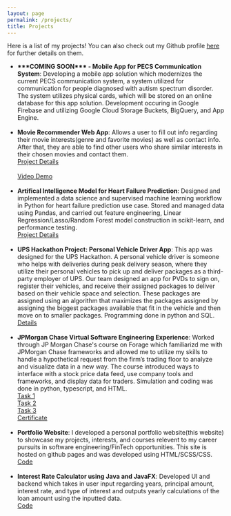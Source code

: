 ```yaml
---
layout: page
permalink: /projects/
title: Projects
---
```


Here is a list of my projects! You can also check out my Github profile <a href="https://github.com/RithvinK">here</a> for further details on them.

<ul>
	<li>
		<b>***COMING SOON*** - Mobile App for PECS Communication System</b>: Developing a mobile app solution which modernizes the current PECS communication system, a system utilized for communication for people diagnosed with autism spectrum disorder. The system utilizes physical cards, which will be stored on an online database for this app solution. Development occuring in Google Firebase and utilizing Google Cloud Storage Buckets, BigQuery, and App Engine. <br>
	</li><br>
	<li>
		<b>Movie Recommender Web App</b>: Allows a user to fill out info regarding their movie interests(genre and favorite movies) as well as contact info. After that, they are able to find other users who share similar interests in their chosen movies and contact them. <br>
		<a href="https://github.com/RithvinK/Movie_Recommender"><div class="color-button">Project Details</div></a><br>
		<a href="https://www.youtube.com/watch?v=QUT7arhdlzo"><div class="color-button">Video Demo</div></a>
	</li><br>
	<li>
		<b>Artifical Intelligence Model for Heart Failure Prediction</b>: Designed and implemented a data science and supervised machine learning workflow in Python for heart failure prediction use case. Stored and managed data using Pandas, and carried out feature engineering, Linear Regression/Lasso/Random Forest model construction in scikit-learn, and performance testing. <br>
		<a href="https://github.com/RithvinK/Heart-Failure-Prediction-Project"><div class="color-button">Project Details</div></a>
	</li><br>
	<li>
		<b>UPS Hackathon Project: Personal Vehicle Driver App</b>: This app was designed for the UPS Hackathon. A personal vehicle driver is someone who helps with deliveries during peak delivery season, where they utilize their personal vehicles to pick up and deliver packages as a third-party employer of UPS. Our team designed an app for PVDs to sign on, register their vehicles, and receive their assigned packages to deliver based on their vehicle space and selection. These packages are assigned using an algorithm that maximizes the packages assigned by assigning the biggest packages available that fit in the vehicle and then move on to smaller packages. Programming done in python and SQL. <br>
		<a href="/PVD_App_Pres.pdf"><div class="color-button">Details</div></a>
	</li><br>
	<li>
		<b>JPMorgan Chase Virtual Software Engineering Experience</b>: Worked through JP Morgan Chase's course on Forage which familiarizd me with JPMorgan Chase frameworks and allowed me to utilize my skills to handle a hypothetical request from the firm’s trading floor to analyze and visualize data in a new way. The course introduced ways to interface with a stock price data feed, use company tools and frameworks, and display data for traders. Simulation and coding was done in python, typescript, and HTML.<br>
		<a href="https://github.com/RithvinK/forage-jpmc-swe-task-1"><div class="color-button">Task 1</div><a>
		<a href="https://github.com/RithvinK/forage-jpmc-swe-task-2"><div class="color-button">Task 2</div><a>
		<a href="https://github.com/RithvinK/forage-jpmc-swe-task-3"><div class="color-button">Task 3</div><a>
		<a href="/images/jpmcCert.pdf"><div class="color-button">Certificate</div></a>
<br>
	<li>
		<b>Portfolio Website</b>: I developed a personal portfolio website(this website) to showcase my projects, interests, and courses relevent to my career pursuits in software engineering/FinTech opportunities. This site is hosted on github pages and was developed using HTML/SCSS/CSS.<br>
		<a href="https://github.com/RithvinK/RithvinK.github.io"><div class="color-button">Code</div></a>
	</li><br>
	<li>
		<b>Interest Rate Calculator using Java and JavaFX</b>: Developed UI and backend which takes in user input regarding years, principal amount, interest rate, and type of interest and outputs yearly calculations of the loan amount using the inputted data. <br>
		<a href="https://github.com/RithvinK/Interest-Table"><div class="color-button">Code</div></a>

